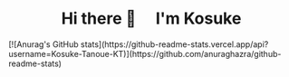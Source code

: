<h1 align="center">
Hi there 👋　 I'm Kosuke
</h1>
[![Anurag's GitHub stats](https://github-readme-stats.vercel.app/api?username=Kosuke-Tanoue-KT)](https://github.com/anuraghazra/github-readme-stats)
